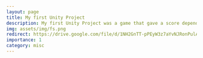 ```yaml
---
layout: page
title: My first Unity Project
description: My first Unity Project was a game that gave a score depending on how hard you shake your phone *Ahem* *Ahem*
img: assets/img/fs.png
redirect: https://drive.google.com/file/d/1NH2GnTT-pPEyW3z7aYvNJRonPulAS6d9/view?usp=sharing
importance: 1
category: misc
---
```

